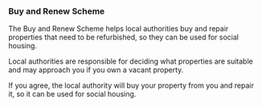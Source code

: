 ###  **Buy and Renew Scheme**

The Buy and Renew Scheme helps local authorities buy and repair properties
that need to be refurbished, so they can be used for social housing.

Local authorities are responsible for deciding what properties are suitable
and may approach you if you own a vacant property.

If you agree, the local authority will buy your property from you and repair
it, so it can be used for social housing.
